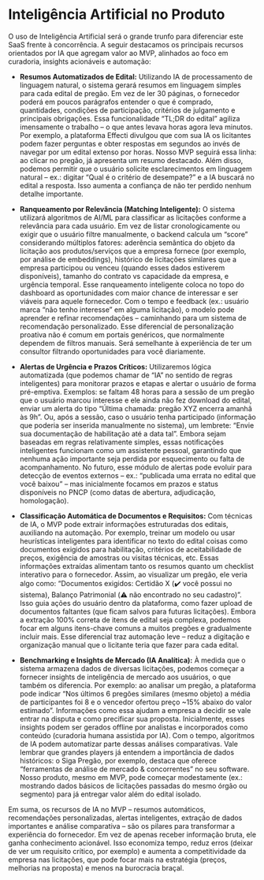 # Inteligência Artificial no Produto

O uso de Inteligência Artificial será o grande trunfo para diferenciar este SaaS frente à concorrência. A seguir destacamos os principais recursos orientados por IA que agregam valor ao MVP, alinhados ao foco em curadoria, insights acionáveis e automação:

- **Resumos Automatizados de Edital:** Utilizando IA de processamento de linguagem natural, o sistema gerará resumos em linguagem simples para cada edital de pregão. Em vez de ler 30 páginas, o fornecedor poderá em poucos parágrafos entender o que é comprado, quantidades, condições de participação, critérios de julgamento e principais obrigações. Essa funcionalidade “TL;DR do edital” agiliza imensamente o trabalho – o que antes levava horas agora leva minutos. Por exemplo, a plataforma Effecti divulgou que com sua IA os licitantes podem fazer perguntas e obter respostas em segundos ao invés de navegar por um edital extenso por horas. Nosso MVP seguirá essa linha: ao clicar no pregão, já apresenta um resumo destacado. Além disso, podemos permitir que o usuário solicite esclarecimentos em linguagem natural – ex.: digitar “Qual é o critério de desempate?” e a IA buscará no edital a resposta. Isso aumenta a confiança de não ter perdido nenhum detalhe importante.

- **Ranqueamento por Relevância (Matching Inteligente):** O sistema utilizará algoritmos de AI/ML para classificar as licitações conforme a relevância para cada usuário. Em vez de listar cronologicamente ou exigir que o usuário filtre manualmente, o backend calcula um “score” considerando múltiplos fatores: aderência semântica do objeto da licitação aos produtos/serviços que a empresa fornece (por exemplo, por análise de embeddings), histórico de licitações similares que a empresa participou ou venceu (quando esses dados estiverem disponíveis), tamanho do contrato vs capacidade da empresa, e urgência temporal. Esse ranqueamento inteligente coloca no topo do dashboard as oportunidades com maior chance de interessar e ser viáveis para aquele fornecedor. Com o tempo e feedback (ex.: usuário marca “não tenho interesse” em alguma licitação), o modelo pode aprender e refinar recomendações – caminhando para um sistema de recomendação personalizado. Esse diferencial de personalização proativa não é comum em portais genéricos, que normalmente dependem de filtros manuais. Será semelhante à experiência de ter um consultor filtrando oportunidades para você diariamente.

- **Alertas de Urgência e Prazos Críticos:** Utilizaremos lógica automatizada (que podemos chamar de “IA” no sentido de regras inteligentes) para monitorar prazos e etapas e alertar o usuário de forma pré-emptiva. Exemplos: se faltam 48 horas para a sessão de um pregão que o usuário marcou interesse e ele ainda não fez download do edital, enviar um alerta do tipo “Última chamada: pregão XYZ encerra amanhã às 9h”. Ou, após a sessão, caso o usuário tenha participado (informação que poderia ser inserida manualmente no sistema), um lembrete: “Envie sua documentação de habilitação até a data tal”. Embora sejam baseadas em regras relativamente simples, essas notificações inteligentes funcionam como um assistente pessoal, garantindo que nenhuma ação importante seja perdida por esquecimento ou falta de acompanhamento. No futuro, esse módulo de alertas pode evoluir para detecção de eventos externos – ex.: “publicada uma errata no edital que você baixou” – mas inicialmente focamos em prazos e status disponíveis no PNCP (como datas de abertura, adjudicação, homologação).

- **Classificação Automática de Documentos e Requisitos:** Com técnicas de IA, o MVP pode extrair informações estruturadas dos editais, auxiliando na automação. Por exemplo, treinar um modelo ou usar heurísticas inteligentes para identificar no texto do edital coisas como documentos exigidos para habilitação, critérios de aceitabilidade de preços, exigência de amostras ou visitas técnicas, etc. Essas informações extraídas alimentam tanto os resumos quanto um checklist interativo para o fornecedor. Assim, ao visualizar um pregão, ele veria algo como: “Documentos exigidos: Certidão X (✔️ você possui no sistema), Balanço Patrimonial (⚠️ não encontrado no seu cadastro)”. Isso guia ações do usuário dentro da plataforma, como fazer upload de documentos faltantes (que ficam salvos para futuras licitações). Embora a extração 100% correta de itens de edital seja complexa, podemos focar em alguns itens-chave comuns a muitos pregões e gradualmente incluir mais. Esse diferencial traz automação leve – reduz a digitação e organização manual que o licitante teria que fazer para cada edital.

- **Benchmarking e Insights de Mercado (IA Analítica):** À medida que o sistema armazena dados de diversas licitações, podemos começar a fornecer insights de inteligência de mercado aos usuários, o que também os diferencia. Por exemplo: ao analisar um pregão, a plataforma pode indicar “Nos últimos 6 pregões similares (mesmo objeto) a média de participantes foi 8 e o vencedor ofertou preço ~15% abaixo do valor estimado”. Informações como essa ajudam a empresa a decidir se vale entrar na disputa e como precificar sua proposta. Inicialmente, esses insights podem ser gerados offline por analistas e incorporados como conteúdo (curadoria humana assistida por IA). Com o tempo, algoritmos de IA podem automatizar parte dessas análises comparativas. Vale lembrar que grandes players já entendem a importância de dados históricos: o Siga Pregão, por exemplo, destaca que oferece “ferramentas de análise de mercado & concorrentes” no seu software. Nosso produto, mesmo em MVP, pode começar modestamente (ex.: mostrando dados básicos de licitações passadas do mesmo órgão ou segmento) para já entregar valor além do edital isolado.

Em suma, os recursos de IA no MVP – resumos automáticos, recomendações personalizadas, alertas inteligentes, extração de dados importantes e análise comparativa – são os pilares para transformar a experiência do fornecedor. Em vez de apenas receber informação bruta, ele ganha conhecimento acionável. Isso economiza tempo, reduz erros (deixar de ver um requisito crítico, por exemplo) e aumenta a competitividade da empresa nas licitações, que pode focar mais na estratégia (preços, melhorias na proposta) e menos na burocracia braçal.